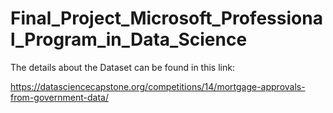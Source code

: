 # Final_Project_Microsoft_Professional_Program_in_Data_Science

The details about the Dataset can be found in this link:

https://datasciencecapstone.org/competitions/14/mortgage-approvals-from-government-data/
